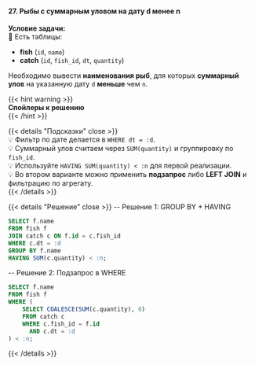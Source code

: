 #### 27. Рыбы с суммарным уловом на дату d менее n


**Условие задачи:**  
📌 Есть таблицы:  
- **fish** (`id`, `name`)  
- **catch** (`id`, `fish_id`, `dt`, `quantity`)  

Необходимо вывести **наименования рыб**, для которых **суммарный улов** на указанную дату `d` **меньше** чем `n`.

{{< hint warning >}}  
**Спойлеры к решению**  
{{< /hint >}}

{{< details "Подсказки" close >}}  
💡 Фильтр по дате делается в `WHERE dt = :d`.  
💡 Суммарный улов считаем через `SUM(quantity)` и группировку по `fish_id`.  
💡 Используйте `HAVING SUM(quantity) < :n` для первой реализации.  
💡 Во втором варианте можно применить **подзапрос** либо **LEFT JOIN** и фильтрацию по агрегату.  
{{< /details >}}

{{< details "Решение" close >}}
-- Решение 1: GROUP BY + HAVING  
```sql
SELECT f.name
FROM fish f
JOIN catch c ON f.id = c.fish_id
WHERE c.dt = :d
GROUP BY f.name
HAVING SUM(c.quantity) < :n;
```

-- Решение 2: Подзапрос в WHERE

```sql
SELECT f.name
FROM fish f
WHERE (
    SELECT COALESCE(SUM(c.quantity), 0)
    FROM catch c
    WHERE c.fish_id = f.id
      AND c.dt = :d
) < :n;
```

{{< /details >}}